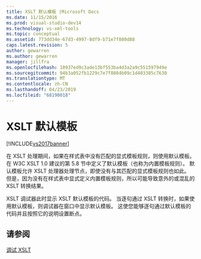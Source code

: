 ```yaml
---
title: XSLT 默认模板 |Microsoft Docs
ms.date: 11/15/2016
ms.prod: visual-studio-dev14
ms.technology: vs-xml-tools
ms.topic: conceptual
ms.assetid: 773dd34e-67d3-4997-8df9-b71e7f880d88
caps.latest.revision: 5
author: gewarren
ms.author: gewarren
manager: jillfra
ms.openlocfilehash: 10937ed9c3ade13bf553ba4d3a2a9c551597949e
ms.sourcegitcommit: 94b3a052fb1229c7e7f8804b09c1d403385c7630
ms.translationtype: MT
ms.contentlocale: zh-CN
ms.lasthandoff: 04/23/2019
ms.locfileid: "68198018"
---
```

# <a name="xslt-default-templates"></a>XSLT 默认模板
[!INCLUDE[vs2017banner](../includes/vs2017banner.md)]

在 XSLT 处理期间，如果在样式表中没有匹配的显式模板规则，则使用默认模板。 在 W3C XSLT 1.0 建议的第 5.8 节中定义了默认模板（也称为内置模板规则）。 默认模板允许 XSLT 处理器处理节点，即使没有与其匹配的显式模板规则也如此。 但是，因为没有在样式表中显式定义内置模板规则，所以可能导致意外的或混乱的 XSLT 转换结果。  
  
 XSLT 调试器此时显示 XSLT 默认模板的代码。 当逐句通过 XSLT 转换时，如果使用默认模板，则调试器在窗口中显示默认模板。 这使您能够逐句通过默认模板的代码并且按照它的说明设置断点。  
  
## <a name="see-also"></a>请参阅  
 [调试 XSLT](../xml-tools/debugging-xslt.md)
